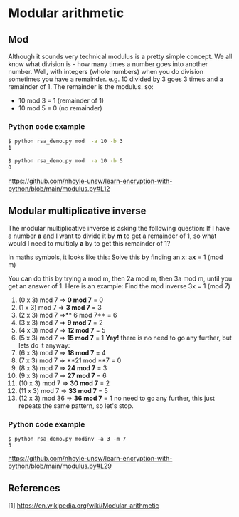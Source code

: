 # Modular arithmetic

## Mod
Although it sounds very technical modulus is a pretty simple concept. We all know what division is - how many times a number goes into another number. Well, with integers (whole numbers) when you do division sometimes you have a remainder. e.g. 10 divided by 3 goes 3 times and a remainder of 1. The remainder is the modulus. so:
- 10 mod 3 = 1 (remainder of 1)
- 10 mod 5 = 0 (no remainder)

### Python code example
```bash
$ python rsa_demo.py mod  -a 10 -b 3        
1

$ python rsa_demo.py mod  -a 10 -b 5        
0
```
https://github.com/nhoyle-unsw/learn-encryption-with-python/blob/main/modulus.py#L12

## Modular multiplicative inverse
The modular multiplicative inverse is asking the following question:
If I have a number **a** and I want to divide it by **m** to get a remainder of 1, so what would I need to multiply **a** by to get this remainder of 1? 

In maths symbols, it looks like this:
Solve this by finding an x: a**x** = 1 (mod m)

You can do this by trying a mod m, then 2a mod m, then 3a mod m, until you get an answer of 1. Here is an example:
Find the mod inverse 3x = 1 (mod 7)
1. (0 x 3) mod 7 => **0 mod 7** = 0
1. (1 x 3) mod 7 => **3 mod 7** = 3
1. (2 x 3) mod 7 =>** 6 mod 7** = 6
1. (3 x 3) mod 7 => **9 mod 7** = 2
1. (4 x 3) mod 7 => **12 mod 7** = 5
1. (5 x 3) mod 7 => **15 mod 7** = 1 **Yay!** there is no need to go any further, but lets do it anyway:
1. (6 x 3) mod 7 => **18 mod 7** = 4 
1. (7 x 3) mod 7 => **21 mod **7 = 0
1. (8 x 3) mod 7 => **24 mod 7** = 3
1. (9 x 3) mod 7 => **27 mod 7** = 6
1. (10 x 3) mod 7 => **30 mod 7** = 2
1. (11 x 3) mod 7 => **33 mod 7** = 5
1. (12 x 3) mod 36 => **36 mod 7** = 1 no need to go any further, this just repeats the same pattern, so let's stop.

### Python code example
```
$ python rsa_demo.py modinv -a 3 -m 7      
5
```
https://github.com/nhoyle-unsw/learn-encryption-with-python/blob/main/modulus.py#L29

## References
[1] https://en.wikipedia.org/wiki/Modular_arithmetic